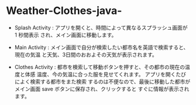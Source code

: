 # Weather-Clothes-java-
+ Splash Activity : アプリを開くと、時間によって異なるスプラッシュ画面が 1 秒間表示 され、メイン画面に移動します。

+ Main Activity : メイン画面で自分が検索したい都市名を英語で検索すると、現在の気温 と天気、3日間のおおよその天気が表示されます。

+ Clothes Activity : 都市を検索して移動ボタンを押すと、その都市の現在の温度と体感 温度、今の気温に合った服を見せてくれます。 アプリを開くたびによく検索する都市をまた検索 するのは不便なので、最後に移動した都市がメイン画面 save ボタンに保存され、クリックすると すぐに情報が表示されます。
